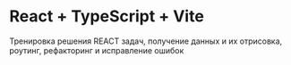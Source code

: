 # React + TypeScript + Vite

Тренировка решения REACT задач, получение данных и их отрисовка, роутинг, рефакторинг и исправление ошибок
